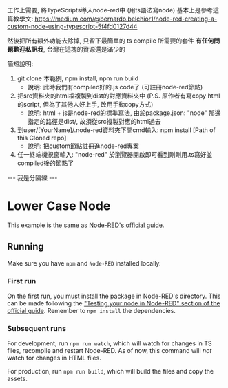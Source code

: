 工作上需要, 將TypeScripts導入node-red中 (用ts語法寫node)
基本上是參考這篇教學文: https://medium.com/@bernardo.belchior1/node-red-creating-a-custom-node-using-typescript-5f4fd0127d44

然後把所有額外功能去除掉, 只留下最簡單的 ts compile 所需要的套件
**有任何問題歡迎私訊我**, 台灣在這塊的資源還是滿少的

簡短說明:
1. git clone 本範例, npm install, npm run build
    * 說明: 此時我們有compiled好的.js code了 (可註冊node-red節點)
2. 把src資料夾的html檔複製到dist的對應資料夾中 (P.S. 原作者有寫copy html的script, 但為了其他人好上手, 改用手動copy方式)
    * 說明: html + js是node-red的標準寫法, 由於package.json: "node" 那邊指定的路徑是dist/, 故須從src複製對應的html過去
3. 到user/[YourName]/.node-red資料夾下開cmd輸入: npm install [Path of this Cloned repo]
    * 說明: 把custom節點註冊進node-red專案
4. 任一終端機視窗輸入: "node-red" 於瀏覽器開啟即可看到剛剛用.ts寫好並compiled後的節點了

--- 我是分隔線 ---

# Lower Case Node

This example is the same as [Node-RED's official guide](https://nodered.org/docs/creating-nodes/first-node). 

## Running

Make sure you have `npm` and `Node-RED` installed locally.

### First run

On the first run, you must install the package in Node-RED's directory.
This can be made following the ["Testing your node in Node-RED" section of the official guide](https://nodered.org/docs/creating-nodes/first-node#testing-your-node-in-node-red).
Remember to `npm install` the dependencies.

### Subsequent runs

For development, run `npm run watch`, which will watch for changes in TS files, recompile and restart Node-RED. As of now, this command will *not* watch for changes in HTML files.

For production, run `npm run build`, which will build the files and copy the assets.
